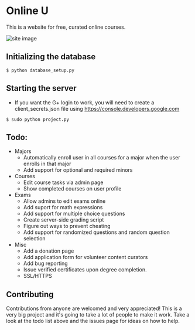 # Online U

This is a website for free, curated online courses. 

![site image](http://i.imgur.com/FmuC9p0.png)

## Initializing the database
`$ python database_setup.py`

## Starting the server
* If you want the G+ login to work, you will need to create a client_secrets.json file using https://console.developers.google.com

`$ sudo python project.py`

## Todo:
* Majors
  * Automatically enroll user in all courses for a major when the user enrolls in that major
  * Add support for optional and required minors
* Courses
  * Edit course tasks via admin page 
  * Show completed courses on user profile
* Exams
  * Allow admins to edit exams online
  * Add suport for math expressions
  * Add support for multiple choice questions
  * Create server-side grading script
  * Figure out ways to prevent cheating
  * Add support for randomized questions and random question selection
* Misc
  * Add a donation page
  * Add application form for volunteer content curators
  * Add bug reporting
  * Issue verified certificates upon degree completion.
  * SSL/HTTPS
 

## Contributing

Contributions from anyone are welcomed and very appreciated! This is a very big project and it's going to take a lot of people to make it work. Take a look at the todo list above and the issues page for ideas on how to help.
